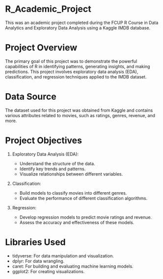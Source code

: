 # R_Academic_Project

This was an academic project completed during the FCUP R Course in Data Analytics and Exploratory Data Analysis using a Kaggle IMDB database.

# Project Overview
The primary goal of this project was to demonstrate the powerful capabilities of R in identifying patterns, generating insights, and making predictions. This project involves exploratory data analysis (EDA), classification, and regression techniques applied to the IMDB dataset.

# Data Source
The dataset used for this project was obtained from Kaggle and contains various attributes related to movies, such as ratings, genres, revenue, and more.

# Project Objectives
1. Exploratory Data Analysis (EDA): 
    - Understand the structure of the data.
    - Identify key trends and patterns.
    - Visualize relationships between different variables.
      
2. Classification:
    - Build models to classify movies into different genres.
    - Evaluate the performance of different classification algorithms.
  
3. Regression:
    - Develop regression models to predict movie ratings and revenue.
    - Assess the accuracy and effectiveness of these models.

# Libraries Used
- tidyverse: For data manipulation and visualization.
- dplyr: For data wrangling.
- caret: For building and evaluating machine learning models.
- ggplot2: For creating visualizations.
